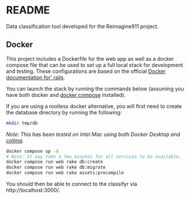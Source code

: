 # README

Data classification tool developed for the Reimagine911 project.

## Docker

This project includes a Dockerfile for the web app as well as a docker compose
file that can be used to set up a full local stack for development and testing.
These configurations are based on the official [Docker documentation for'
rails][1].

You can launch the stack by running the commands below (assuming you have both
docker and [docker compose][2] installed).

If you are using a rootless docker alternative, you will first need to create
the database directory by running the following:

```bash
mkdir tmp/db
```

*Note: This has been tested on Intel Mac using both Docker Desktop and
[colima][3].*

```bash
docker compose up -d
# Note: It may take a few minutes for all services to be available.
docker compose run web rake db:create
docker compose run web rake db:migrate
docker compose run web rake assets:precompile
```

You should then be able to connect to the classifyr via http://localhost:3000/.



[1]: https://docs.docker.com/samples/rails/
[2]: https://docs.docker.com/compose/
[3]: https://github.com/abiosoft/colima
